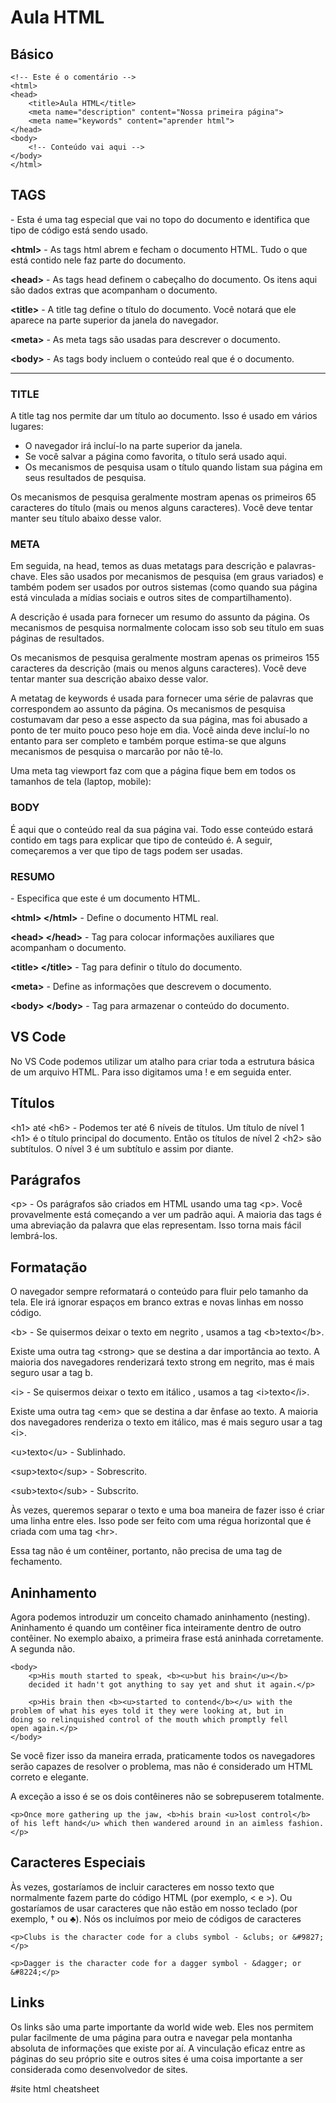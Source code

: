 # Aula HTML

## Básico

```<!doctype html>
<!-- Este é o comentário -->
<html>
<head>
    <title>Aula HTML</title>
    <meta name="description" content="Nossa primeira página">
    <meta name="keywords" content="aprender html">
</head>
<body>
    <!-- Conteúdo vai aqui -->
</body>
</html>
```

## TAGS

**<!doctype html>** - Esta é uma tag especial que vai no topo do documento e identifica que tipo de código está sendo usado.

**\<html>** - As tags html abrem e fecham o documento HTML. Tudo o que está contido nele faz parte do documento.

**\<head>** - As tags head definem o cabeçalho do documento. Os itens aqui são dados extras que acompanham o documento.

**\<title>** - A title tag define o título do documento. Você notará que ele aparece na parte superior da janela do navegador.

**\<meta>** - As meta tags são usadas para descrever o documento.

**\<body>** - As tags body                incluem o conteúdo real que é o documento.
<hr>

### **TITLE**

A title tag nos permite dar um título ao documento. Isso é usado em vários lugares:

- O navegador irá incluí-lo na parte superior da janela.
- Se você salvar a página como favorita, o título será usado aqui.
- Os mecanismos de pesquisa usam o título quando listam sua página em seus resultados de pesquisa.

Os mecanismos de pesquisa geralmente mostram apenas os primeiros 65 caracteres do título (mais ou menos alguns caracteres). Você deve tentar manter seu título abaixo desse valor.

### **META**

Em seguida, na head, temos as duas metatags para descrição e palavras-chave. Eles são usados ​​por mecanismos de pesquisa (em graus variados) e também podem ser usados ​​por outros sistemas (como quando sua página está vinculada a mídias sociais e outros sites de compartilhamento).

A descrição é usada para fornecer um resumo do assunto da página. Os mecanismos de pesquisa normalmente colocam isso sob seu título em suas páginas de resultados.

Os mecanismos de pesquisa geralmente mostram apenas os primeiros 155 caracteres da descrição (mais ou menos alguns caracteres). Você deve tentar manter sua descrição abaixo desse valor.

A metatag de keywords é usada para fornecer uma série de palavras que correspondem ao assunto da página. Os mecanismos de pesquisa costumavam dar peso a esse aspecto da sua página, mas foi abusado a ponto de ter muito pouco peso hoje em dia. Você ainda deve incluí-lo no entanto para ser completo e também porque estima-se que alguns mecanismos de pesquisa o marcarão por não tê-lo.

Uma meta tag viewport faz com que a página fique bem em todos os tamanhos de tela (laptop, mobile):

### **BODY**

É aqui que o conteúdo real da sua página vai. Todo esse conteúdo estará contido em tags para explicar que tipo de conteúdo é. A seguir, começaremos a ver que tipo de tags podem ser usadas.

### **RESUMO**

**<!doctype html>** - Especifica que este é um documento HTML.

**\<html> \</html>** - Define o documento HTML real.

**\<head> \</head>** - Tag para colocar informações auxiliares que acompanham o documento.

**\<title> \</title>** - Tag para definir o título do documento.

**\<meta>** - Define as informações que descrevem o documento.

**\<body> \</body>** - Tag para armazenar o conteúdo do documento.

## VS Code

No VS Code podemos utilizar um atalho para criar toda a estrutura básica de um arquivo HTML.
Para isso digitamos uma ! e em seguida enter.


## Títulos

\<h1> até \<h6> - Podemos ter até 6 níveis de títulos. Um título de nível 1 \<h1> é o título principal do documento. Então os títulos de nível 2 \<h2> são subtítulos. O nível 3 é um subtítulo e assim por diante.

## Parágrafos

\<p> - Os parágrafos são criados em HTML usando uma tag \<p>. Você provavelmente está começando a ver um padrão aqui. A maioria das tags é uma abreviação da palavra que elas representam. Isso torna mais fácil lembrá-los.

## Formatação

O navegador sempre reformatará o conteúdo para fluir pelo tamanho da tela. Ele irá ignorar espaços em branco extras e novas linhas em nosso código.

\<b> - Se quisermos deixar o texto em negrito , usamos a tag \<b>texto\</b>.

Existe uma outra tag \<strong> que se destina a dar importância ao texto. A maioria dos navegadores renderizará texto strong em negrito, mas é mais seguro usar a tag b.

\<i> - Se quisermos deixar o texto em itálico , usamos a tag \<i>texto\</i>.

Existe uma outra tag \<em> que se destina a dar ênfase ao texto. A maioria dos navegadores renderiza o texto em itálico, mas é mais seguro usar a tag \<i>.

\<u>texto\</u> - Sublinhado.

\<sup>texto\</sup> - Sobrescrito.

\<sub>texto\</sub> - Subscrito.

Às vezes, queremos separar o texto e uma boa maneira de fazer isso é criar uma linha entre eles. Isso pode ser feito com uma régua horizontal que é criada com uma tag \<hr>.

Essa tag não é um contêiner, portanto, não precisa de uma tag de fechamento.

## Aninhamento

Agora podemos introduzir um conceito chamado aninhamento (nesting). Aninhamento é quando um contêiner fica inteiramente dentro de outro contêiner. No exemplo abaixo, a primeira frase está aninhada corretamente. A segunda não.


```
<body>
    <p>His mouth started to speak, <b><u>but his brain</u></b>
	decided it hadn't got anything to say yet and shut it again.</p>
   
    <p>His brain then <b><u>started to contend</b></u> with the
problem of what his eyes told it they were looking at, but in
doing so relinquished control of the mouth which promptly fell
open again.</p>
</body>
```

Se você fizer isso da maneira errada, praticamente todos os navegadores serão capazes de resolver o problema, mas não é considerado um HTML correto e elegante.

A exceção a isso é se os dois contêineres não se sobrepuserem totalmente.

```
<p>Once more gathering up the jaw, <b>his brain <u>lost control</b>
of his left hand</u> which then wandered around in an aimless fashion.</p>
```

## Caracteres Especiais

Às vezes, gostaríamos de incluir caracteres em nosso texto que normalmente fazem parte do código HTML (por exemplo, < e >). Ou gostaríamos de usar caracteres que não estão em nosso teclado (por exemplo, † ou ♣). Nós os incluímos por meio de códigos de caracteres

```
<p>Clubs is the character code for a clubs symbol - &clubs; or &#9827;</p>

<p>Dagger is the character code for a dagger symbol - &dagger; or &#8224;</p>
```

## Links

Os links são uma parte importante da world wide web. Eles nos permitem pular facilmente de uma página para outra e navegar pela montanha absoluta de informações que existe por aí. A vinculação eficaz entre as páginas do seu próprio site e outros sites é uma coisa importante a ser considerada como desenvolvedor de sites.

#site html cheatsheet
